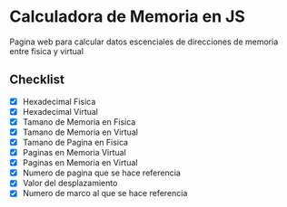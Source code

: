 # Calculadora de Memoria en JS
Pagina web para calcular datos escenciales de direcciones de memoria entre fisica y virtual

## Checklist
- [X] Hexadecimal Fisica
- [X] Hexadecimal Virtual
- [X] Tamano de Memoria en Fisica
- [X] Tamano de Memoria en Virtual
- [X] Tamano de Pagina en Fisica
- [X] Paginas en Memoria Virtual
- [X] Paginas en Memoria en Virtual
- [X] Numero de pagina que se hace referencia
- [X] Valor del desplazamiento
- [X] Numero de marco al que se hace referencia